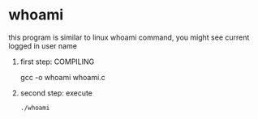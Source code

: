 # whoami
this program is similar to linux whoami command, you might see current logged in user name



1. first step: COMPILING


  
      gcc -o whoami whoami.c



2. second step: execute



       ./whoami

   

